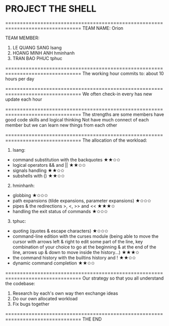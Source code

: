 # PROJECT THE SHELL
================================================================================
TEAM NAME: Orion

TEAM MEMBER:
1. LE QUANG SANG	lsang
2. HOANG MINH ANH	hminhanh
3. TRAN BAO PHUC	tphuc

================================================================================
The working hour commits to: about 10 hours per day

================================================================================
We often check-in every has new update each hour

================================================================================
The strengths are some members have good code skills and logical thinking
Not have much connect of each member but we can learn new things from each other

================================================================================
The allocation of the workload:
1. lsang:
- command substitution with the backquotes ★★✩✩
- logical operators && and || ★★✩✩
- signals handling ★★✩✩
- subshells with () ★★✩✩

2. hminhanh:
- globbing ★✩✩✩
- path expansions (tilde expansions, parameter expansions) ★✩✩✩
- pipes & the redirections >, <, >> and << ★★★✩
- handling the exit status of commands ★✩✩✩

3. tphuc:
- quoting (quotes & escape characters) ★✩✩✩
- command-line edition with the curses module (being able to move the cursor with
arrows left & right to edit some part of the line, key combination of your 
choice to go at the beginning & at the end of the line, arrows up & down to 
move inside the history...) ★★★✩
- the command history with the builtins history and ! ★★✩✩
- dynamic command completion ★★✩✩

================================================================================
Our strategy so that you all understand the codebase:
1. Research by each's own way then exchange ideas
2. Do our own allocated workload
3. Fix bugs together

================================================================================
THE END
